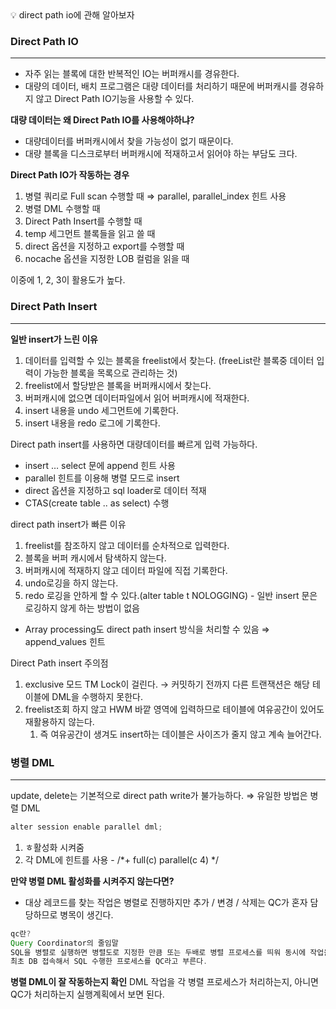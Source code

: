 <aside>
💡 direct path io에 관해 알아보자
</aside>

### Direct Path IO

---

- 자주 읽는 블록에 대한 반복적인 IO는 버퍼캐시를 경유한다.
- 대량의 데이터, 배치 프로그램은 대량 데이터를 처리하기 때문에 버퍼캐시를 경유하지 않고 Direct Path IO기능을 사용할 수 있다.

**대량 데이터는 왜 Direct Path IO를 사용해야하냐?**

- 대량데이터를 버퍼캐시에서 찾을 가능성이 없기 때문이다.
- 대량 블록을 디스크로부터 버퍼캐시에 적재하고서 읽어야 하는 부담도 크다.

**Direct Path IO가 작동하는 경우**

1. 병렬 쿼리로 Full scan 수행할 때 ⇒ parallel, parallel_index 힌트 사용
2. 병렬 DML 수행할 때
3. Direct Path Insert를 수행할 때
4. temp 세그먼트 블록들을 읽고 쓸 때
5. direct 옵션을 지정하고 export를 수행할 때
6. nocache 옵션을 지정한 LOB 컬럼을 읽을 때

이중에 1, 2, 3이 활용도가 높다.

### Direct Path Insert

---

**일반 insert가 느린 이유**

1. 데이터를 입력할 수 있는 블록을 freelist에서 찾는다. (freeList란 블록중 데이터 입력이 가능한 블록을 목록으로 관리하는 것)
2. freelist에서 할당받은 블록을 버퍼캐시에서 찾는다.
3. 버퍼캐시에 없으면 데이터파일에서 읽어 버퍼캐시에 적재한다.
4. insert 내용을 undo 세그먼트에 기록한다.
5. insert 내용을 redo 로그에 기록한다.

Direct path insert를 사용하면 대량데이터를 빠르게 입력 가능하다.

- insert … select 문에 append 힌트 사용
- parallel 힌트를 이용해 병렬 모드로 insert
- direct 옵션을 지정하고 sql loader로 데이터 적재
- CTAS(create table .. as select) 수행

direct path insert가 빠른 이유

1. freelist를 참조하지 않고 데이터를 순차적으로 입력한다.
2. 블록을 버퍼 캐시에서 탐색하지 않는다.
3. 버퍼캐시에 적재하지 않고 데이터 파일에 직접 기록한다.
4. undo로깅을 하지 않는다.
5. redo 로깅을 안하게 할 수 있다.(alter table t NOLOGGING) - 일반 insert 문은 로깅하지 않게 하는 방법이 없음
- Array processing도 direct path insert 방식을 처리할 수 있음 ⇒ append_values 힌트

Direct Path insert 주의점

1. exclusive 모드 TM Lock이 걸린다. → 커밋하기 전까지 다른 트랜잭션은 해당 테이블에 DML을 수행하지 못한다.
2. freelist조회 하지 않고 HWM 바깥 영역에 입력하므로 테이블에 여유공간이 있어도 재활용하지 않는다.
    1. 즉 여유공간이 생겨도 insert하는 데이블은 사이즈가 줄지 않고 계속 늘어간다.

### 병렬 DML

---

update, delete는 기본적으로 direct path write가 불가능하다. ⇒ 유일한 방법은 병렬 DML

```java
alter session enable parallel dml;
```

1. ㅎ활성화 시켜줌
2. 각 DML에 힌트를 사용 - /*+ full(c) parallel(c 4) */

**만약 병렬 DML 활성화를 시켜주지 않는다면?**

- 대상 레코드를 찾는 작업은 병렬로 진행하지만 추가 / 변경 / 삭제는 QC가 혼자 담당하므로 병목이 생긴다.

```java
qc란?
Query Coordinator의 줄임말
SQL을 병렬로 실행하면 병렬도로 지정한 만큼 또는 두배로 병렬 프로세스를 띄워 동시에 작업을 진행하는데 이때 
최초 DB 접속해서 SQL 수행한 프로세스를 QC라고 부른다.
```

**병렬 DML이 잘 작동하는지 확인**
DML 작업을 각 병렬 프로세스가 처리하는지, 아니면 QC가 처리하는지 실행계획에서 보면 된다.